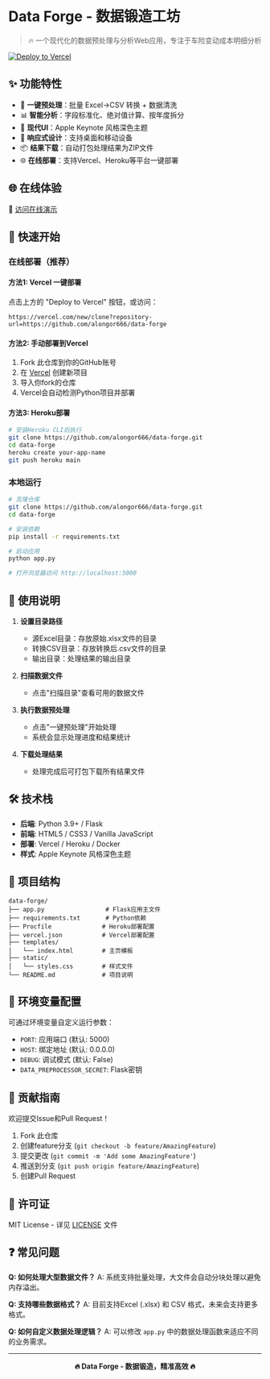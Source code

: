 # Data Forge - 数据锻造工坊

> 🔥 一个现代化的数据预处理与分析Web应用，专注于车险变动成本明细分析

[![Deploy to Vercel](https://vercel.com/button)](https://vercel.com/new/clone?repository-url=https://github.com/alongor666/data-forge)

## ✨ 功能特性

- 🎯 **一键预处理**：批量 Excel→CSV 转换 + 数据清洗
- 📊 **智能分析**：字段标准化、绝对值计算、按年度拆分
- 🎨 **现代UI**：Apple Keynote 风格深色主题
- 📱 **响应式设计**：支持桌面和移动设备
- 📦 **结果下载**：自动打包处理结果为ZIP文件
- 🌐 **在线部署**：支持Vercel、Heroku等平台一键部署

## 🌐 在线体验

🔗 [访问在线演示](https://data-forge.vercel.app)

## 🚀 快速开始

### 在线部署（推荐）

#### 方法1: Vercel 一键部署
点击上方的 "Deploy to Vercel" 按钮，或访问：
```
https://vercel.com/new/clone?repository-url=https://github.com/alongor666/data-forge
```

#### 方法2: 手动部署到Vercel
1. Fork 此仓库到你的GitHub账号
2. 在 [Vercel](https://vercel.com) 创建新项目
3. 导入你fork的仓库
4. Vercel会自动检测Python项目并部署

#### 方法3: Heroku部署
```bash
# 安装Heroku CLI后执行
git clone https://github.com/alongor666/data-forge.git
cd data-forge
heroku create your-app-name
git push heroku main
```

### 本地运行

```bash
# 克隆仓库
git clone https://github.com/alongor666/data-forge.git
cd data-forge

# 安装依赖
pip install -r requirements.txt

# 启动应用
python app.py

# 打开浏览器访问 http://localhost:5000
```

## 📖 使用说明

1. **设置目录路径**
   - 源Excel目录：存放原始.xlsx文件的目录
   - 转换CSV目录：存放转换后.csv文件的目录
   - 输出目录：处理结果的输出目录

2. **扫描数据文件**
   - 点击"扫描目录"查看可用的数据文件

3. **执行数据预处理**
   - 点击"一键预处理"开始处理
   - 系统会显示处理进度和结果统计

4. **下载处理结果**
   - 处理完成后可打包下载所有结果文件

## 🛠️ 技术栈

- **后端**: Python 3.9+ / Flask
- **前端**: HTML5 / CSS3 / Vanilla JavaScript
- **部署**: Vercel / Heroku / Docker
- **样式**: Apple Keynote 风格深色主题

## 📁 项目结构

```
data-forge/
├── app.py                 # Flask应用主文件
├── requirements.txt       # Python依赖
├── Procfile              # Heroku部署配置
├── vercel.json           # Vercel部署配置
├── templates/
│   └── index.html        # 主页模板
├── static/
│   └── styles.css        # 样式文件
└── README.md             # 项目说明
```

## 🔧 环境变量配置

可通过环境变量自定义运行参数：

- `PORT`: 应用端口 (默认: 5000)
- `HOST`: 绑定地址 (默认: 0.0.0.0)
- `DEBUG`: 调试模式 (默认: False)
- `DATA_PREPROCESSOR_SECRET`: Flask密钥

## 🤝 贡献指南

欢迎提交Issue和Pull Request！

1. Fork 此仓库
2. 创建feature分支 (`git checkout -b feature/AmazingFeature`)
3. 提交更改 (`git commit -m 'Add some AmazingFeature'`)
4. 推送到分支 (`git push origin feature/AmazingFeature`)
5. 创建Pull Request

## 📄 许可证

MIT License - 详见 [LICENSE](LICENSE) 文件

## ❓ 常见问题

**Q: 如何处理大型数据文件？**
A: 系统支持批量处理，大文件会自动分块处理以避免内存溢出。

**Q: 支持哪些数据格式？**
A: 目前支持Excel (.xlsx) 和 CSV 格式，未来会支持更多格式。

**Q: 如何自定义数据处理逻辑？**
A: 可以修改 `app.py` 中的数据处理函数来适应不同的业务需求。

---

<div align="center">
  <strong>🔥 Data Forge - 数据锻造，精准高效 🔥</strong>
</div>
